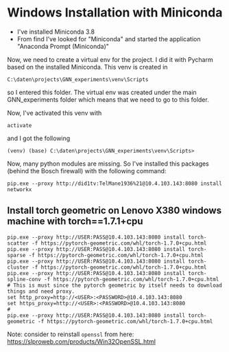 # Windows Installation with Miniconda

* I've installed Miniconda 3.8
* From find I've looked for "Miniconda" and started the application "Anaconda Prompt (Miniconda)"

Now, we need to create a virtual env for the project. I did it with Pycharm based on the installed Miniconda. 
This venv is created in 
```
C:\daten\projects\GNN_experiments\venv\Scripts
``` 
so I entered this folder. The virtual env was created under the main GNN_experiments folder which means 
that we need to go to this folder.

Now, I've activated this venv with 
```
activate
```
and I got the following
```
(venv) (base) C:\daten\projects\GNN_experiments\venv\Scripts>
```

Now, many python modules are missing. So I've installed this packages (behind the Bosch firewall) 
with the following command:
```
pip.exe --proxy http://did1tv:TelMane1936%21@10.4.103.143:8080 install networkx
```

## Install torch geometric on Lenovo X380 windows machine with torch==1.7.1+cpu
```
pip.exe --proxy http://USER:PASS@10.4.103.143:8080 install torch-scatter -f https://pytorch-geometric.com/whl/torch-1.7.0+cpu.html
pip.exe --proxy http://USER:PASS@10.4.103.143:8080 install torch-sparse -f https://pytorch-geometric.com/whl/torch-1.7.0+cpu.html
pip.exe --proxy http://USER:PASS@10.4.103.143:8080 install torch-cluster -f https://pytorch-geometric.com/whl/torch-1.7.0+cpu.html
pip.exe --proxy http://USER:PASS@10.4.103.143:8080 install torch-spline-conv -f https://pytorch-geometric.com/whl/torch-1.7.0+cpu.html
# This is must since the pytorch geometric by itself needs to download things and need proxy.
set http_proxy=http://<USER>:<PASSWORD>@10.4.103.143:8080
set https_proxy=http://<USER>:<PASSWORD>@10.4.103.143:8080
# 
pip.exe --proxy http://USER:PASS@10.4.103.143:8080 install torch-geometric -f https://pytorch-geometric.com/whl/torch-1.7.0+cpu.html
```

Note: consider to reinstall ```openssl``` from here: https://slproweb.com/products/Win32OpenSSL.html 
